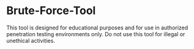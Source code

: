 # Brute-Force-Tool
This tool is designed for educational purposes and for use in authorized penetration testing environments only. Do not use this tool for illegal or unethical activities.
